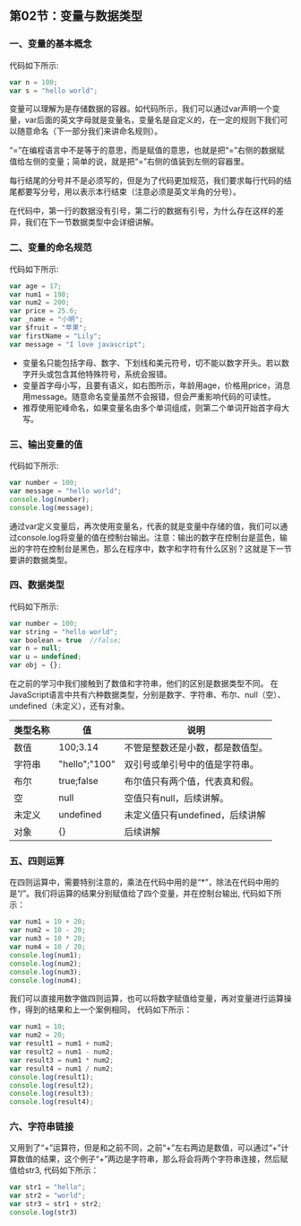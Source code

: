 ## 第02节：变量与数据类型

### 一、变量的基本概念
代码如下所示:
``` js
var n = 100;
var s = "hello world";
```

变量可以理解为是存储数据的容器。如代码所示，我们可以通过var声明一个变量，var后面的英文字母就是变量名，变量名是自定义的，在一定的规则下我们可以随意命名（下一部分我们来讲命名规则）。

“=”在编程语言中不是等于的意思，而是赋值的意思，也就是把“=”右侧的数据赋值给左侧的变量；简单的说，就是把“=”右侧的值装到左侧的容器里。

每行结尾的分号并不是必须写的，但是为了代码更加规范，我们要求每行代码的结尾都要写分号，用以表示本行结束（注意必须是英文半角的分号）。

在代码中，第一行的数据没有引号，第二行的数据有引号，为什么存在这样的差异，我们在下一节数据类型中会详细讲解。

### 二、变量的命名规范
代码如下所示:

``` js
var age = 17;
var num1 = 198;
var num2 = 200;
var price = 25.6;
var _name = "小明";
var $fruit = "苹果";
var firstName = "Lily";
var message = "I love javascript";
```

* 变量名只能包括字母、数字、下划线和美元符号，切不能以数字开头。若以数字开头或包含其他特殊符号，系统会报错。
* 变量首字母小写，且要有语义，如右图所示，年龄用age，价格用price，消息用message。随意命名变量虽然不会报错，但会严重影响代码的可读性。
* 推荐使用驼峰命名，如果变量名由多个单词组成，则第二个单词开始首字母大写。

### 三、输出变量的值
代码如下所示:

``` js
var number = 100;
var message = "hello world";
console.log(number);
console.log(message);
```

通过var定义变量后，再次使用变量名，代表的就是变量中存储的值，我们可以通过console.log将变量的值在控制台输出。注意：输出的数字在控制台是蓝色，输出的字符在控制台是黑色，那么在程序中，数字和字符有什么区别？这就是下一节要讲的数据类型。

### 四、数据类型
代码如下所示:
``` js
var number = 100;
var string = "hello world";
var boolean = true  //false;
var n = null;
var u = undefined;
var obj = {};
```

在之前的学习中我们接触到了数值和字符串，他们的区别是数据类型不同。
在JavaScript语言中共有六种数据类型，分别是数字、字符串、布尔、null（空）、undefined（未定义），还有对象。

|类型名称 |值|说明|
|---------|------|----------------|
|数值     |100;3.14  |不管是整数还是小数，都是数值型。|
|字符串   |"hello";"100"  |双引号或单引号中的值是字符串。|
|布尔     |true;false  |布尔值只有两个值，代表真和假。|
|空       |null|空值只有null，后续讲解。|
|未定义   |undefined  |未定义值只有undefined，后续讲解|
|对象     |{}  |后续讲解|

### 五、四则运算

在四则运算中，需要特别注意的，乘法在代码中用的是“*”，除法在代码中用的是“/”。我们将运算的结果分别赋值给了四个变量，并在控制台输出,
代码如下所示：

``` js
var num1 = 10 + 20;
var num2 = 10 - 20;
var num3 = 10 * 20;
var num4 = 10 / 20;
console.log(num1);
console.log(num2);
console.log(num3);
console.log(num4);
```

我们可以直接用数字做四则运算，也可以将数字赋值给变量，再对变量进行运算操作，得到的结果和上一个案例相同，
代码如下所示：

``` js
var num1 = 10;
var num2 = 20;
var result1 = num1 + num2;
var result2 = num1 - num2;
var result3 = num1 * num2;
var result4 = num1 / num2;
console.log(result1);
console.log(result2);
console.log(result3);
console.log(result4);
```


### 六、字符串链接

又用到了“+”运算符，但是和之前不同，之前“+”左右两边是数值，可以通过“+”计算数值的结果，这个例子“+”两边是字符串，那么将会将两个字符串连接，然后赋值给str3,
代码如下所示：

``` js
var str1 = "hello";
var str2 = "world";
var str3 = str1 + str2;
console.log(str3)
```

